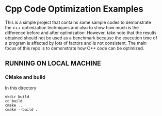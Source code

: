 # Cpp Code Optimization Examples
This is a simple project that contains some sample codes to demonstrate the c++ optimization techniques and also to show how much is the difference before and after optimization. However, take note that the results obtained should not be used as a benchmark because the execution time of a program is affected by lots of factors and is not consistent. The main focus of this repo is to demonstrate how C++ code can be optimized.

## RUNNING ON LOCAL MACHINE

### CMake and build
In this directory
```
mkdir build
cd build
cmake ..
cmake --build .
```